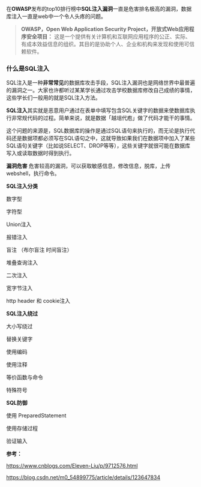 在**OWASP**发布的top10排行榜中**SQL注入漏洞**一直是危害排名极高的漏洞，数据库注入一直是web中一个令人头疼的问题。

> **OWASP，Open Web Application Security Project，开放式Web应用程序安全项目：**
> 这是一个提供有关计算机和互联网应用程序的公正、实际、有成本效益信息的组织。其目的是协助个人、企业和机构来发现和使用可信赖软件。

### **什么是SQL注入**

SQL注入是一种**非常常见**的数据库攻击手段，SQL注入漏洞也是网络世界中最普遍的漏洞之一。大家也许都听过某某学长通过攻击学校数据库修改自己成绩的事情，这些学长们一般用的就是SQL注入方法。

**SQL注入**其实就是恶意用户通过在表单中填写包含SQL关键字的数据来使数据库执行非常规代码的过程。简单来说，就是数据「越俎代庖」做了代码才能干的事情。

这个问题的来源是，SQL数据库的操作是通过SQL语句来执行的，而无论是执行代码还是数据项都必须写在SQL语句之中，这就导致如果我们在数据项中加入了某些SQL语句关键字（比如说SELECT、DROP等等），这些关键字就很可能在数据库写入或读取数据时得到执行。

**漏洞危害**
危害较高的漏洞，可以获取敏感信息，修改信息，脱库，上传webshell，执行命令。



**SQL注入分类**

数字型

字符型

Union注入

报错注入

盲注 （布尔盲注 时间盲注）

堆叠查询注入

二次注入

宽字节注入

http header 和 cookie注入

**SQL注入绕过**

大小写绕过

替换关键字

使用编码

使用注释

等价函数与命令

特殊符号

**SQL防御**

使用 PreparedStatement

使用存储过程

验证输入

**参考：**

https://www.cnblogs.com/Eleven-Liu/p/9712576.html

https://blog.csdn.net/m0_54899775/article/details/123647834